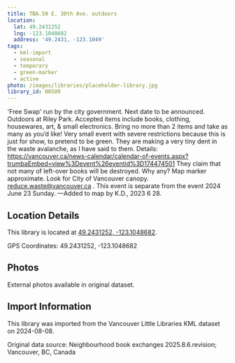 ```yaml
---
title: TBA.50 E. 30th Ave. outdoors
location:
  lat: 49.2431252
  lng: -123.1048682
  address: '49.2431, -123.1049'
tags:
  - kml-import
  - seasonal
  - temporary
  - green-marker
  - active
photo: /images/libraries/placeholder-library.jpg
library_id: 00509
---
```

'Free Swap' run by the city government.
Next date to be announced.
Outdoors at Riley Park.
Accepted items include books, clothing, housewares, art, & small electronics. Bring no more than 2 items and take as many as you’d like! Very small event with severe restrictions because this is just for show, to pretend to be green. They are making a very tiny dent in the waste avalanche, as I have said to them. Details: https://vancouver.ca/news-calendar/calendar-of-events.aspx?trumbaEmbed=view%3Devent%26eventid%3D174474501
They claim that not many of left-over books will be destroyed. Why any?
Map marker approximate. 
Look for City of Vancouver canopy. 
reduce.waste@vancouver.ca .
This event is separate from 
the event 2024 June 23 Sunday.
—Added to map by K.D., 2023 6 28.  

## Location Details

This library is located at [49.2431252, -123.1048682](https://www.google.com/maps?q=49.2431252,-123.1048682).

GPS Coordinates: 49.2431252, -123.1048682

## Photos

External photos available in original dataset.

## Import Information

This library was imported from the Vancouver Little Libraries KML dataset on 2024-08-08.

Original data source: Neighbourhood book exchanges 2025.8.6.revision; Vancouver, BC, Canada
